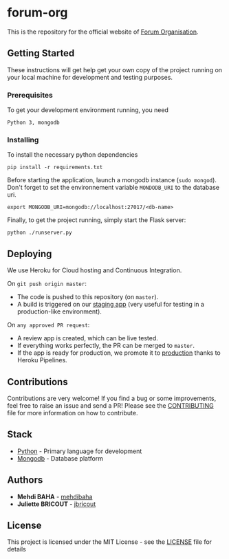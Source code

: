 # forum-org

This is the repository for the official website of [Forum Organisation](https://forumorg.org).

## Getting Started

These instructions will get help get your own copy of the project running on your local machine for development and testing purposes.

### Prerequisites

To get your development environment running, you need

```
Python 3, mongodb
```

### Installing

To install the necessary python dependencies

```
pip install -r requirements.txt
```

Before starting the application, launch a mongodb instance (`sudo mongod`).
Don't forget to set the environnement variable `MONDODB_URI` to the database uri.

```
export MONGODB_URI=mongodb://localhost:27017/<db-name>
```

Finally, to get the project running, simply start the Flask server:

```
python ./runserver.py
```

## Deploying
We use Heroku for Cloud hosting and Continuous Integration.

On ```git push origin master```:

- The code is pushed to this repository (on `master`).
- A build is triggered on our [staging app](https://forum-stage.herokuapp.com) (very useful for testing in a production-like environment).

On ```any approved PR request```:

- A review app is created, which can be live tested.
- If everything works perfectly, the PR can be merged to `master`.
- If the app is ready for production, we promote it to [production](https://forumorg.org) thanks to Heroku Pipelines.

## Contributions

Contributions are very welcome! If you find a bug or some improvements, feel free to raise an issue and send a PR! Please see the [CONTRIBUTING](CONTRIBUTING.md) file for more information on how to contribute.

## Stack

* [Python](https://www.python.org/) - Primary language for development
* [Mongodb](https://www.mongodb.com/) - Database platform

## Authors

* **Mehdi BAHA** - [mehdibaha](https://github.com/mehdibaha)
* **Juliette BRICOUT** - [jbricout](https://github.com/jbricout)

## License

This project is licensed under the MIT License - see the [LICENSE](LICENSE) file for details
